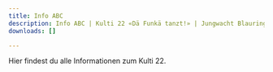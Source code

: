 ```yaml
---
title: Info ABC
description: Info ABC | Kulti 22 «Dä Funkä tanzt!» | Jungwacht Blauring Schweiz
downloads: []

---
```

Hier findest du alle Informationen zum Kulti 22.